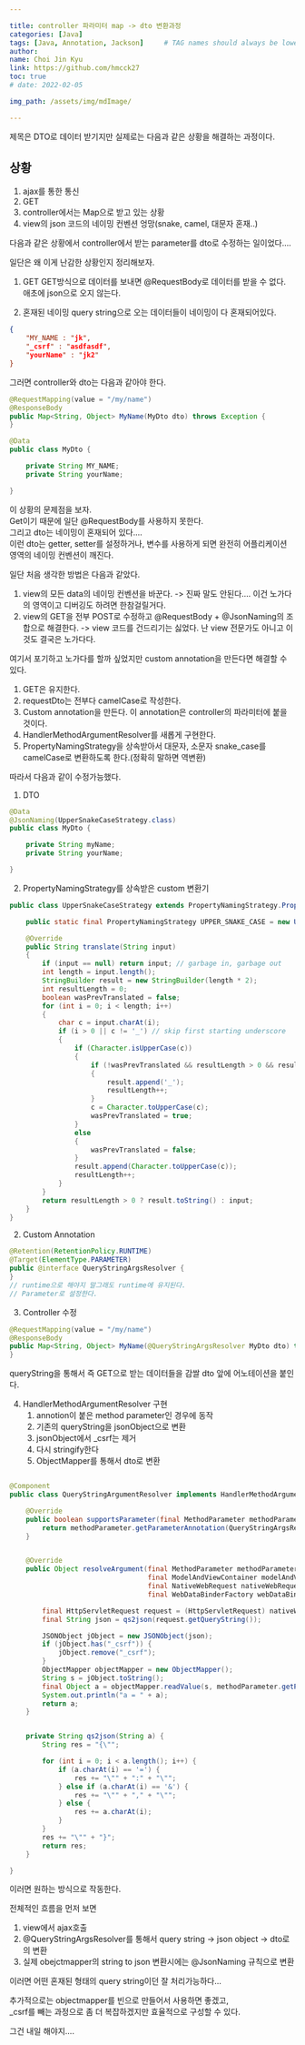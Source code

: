 ```yaml
---

title: controller 파라미터 map -> dto 변환과정
categories: [Java]
tags: [Java, Annotation, Jackson]     # TAG names should always be lowercase
author:
name: Choi Jin Kyu
link: https://github.com/hmcck27
toc: true
# date: 2022-02-05

img_path: /assets/img/mdImage/

---
```


제목은 DTO로 데이터 받기지만 실제로는 다음과 같은 상황을 해결하는 과정이다.  

## 상황
1. ajax를 통한 통신
2. GET
3. controller에서는 Map으로 받고 있는 상황
4. view의 json 코드의 네이밍 컨벤션 엉망(snake, camel, 대문자 혼재..)

다음과 같은 상황에서 controller에서 받는 parameter를 dto로 수정하는 일이었다....  

일단은 왜 이게 난감한 상황인지 정리해보자.  

1. GET
GET방식으로 데이터를 보내면 @RequestBody로 데이터를 받을 수 없다.  
애초에 json으로 오지 않는다.  

2. 혼재된 네이밍
query string으로 오는 데이터들이 네이밍이 다 혼재되어있다.  
```json
{
    "MY_NAME : "jk",
    "_csrf" : "asdfasdf",
    "yourName" : "jk2"
}
```

그러면 controller와 dto는 다음과 같아야 한다.  

```java
@RequestMapping(value = "/my/name")
@ResponseBody
public Map<String, Object> MyName(MyDto dto) throws Exception {
}

@Data
public class MyDto {

    private String MY_NAME;
    private String yourName;

}
```


이 상황의 문제점을 보자.  
Get이기 때문에 일단 @RequestBody를 사용하지 못한다.  
그리고 dto는 네이밍이 혼재되어 있다....  
이런 dto는 getter, setter를 설정하거나, 변수를 사용하게 되면 완전히 어플리케이션 영역의 네이밍 컨벤션이 깨진다.

일단 처음 생각한 방법은 다음과 같았다.  
1. view의 모든 data의 네이밍 컨벤션을 바꾼다.
-> 진짜 말도 안된다.... 이건 노가다의 영역이고 디버깅도 하려면 한참걸릴거다.
2. view의 GET을 전부 POST로 수정하고 @RequestBody + @JsonNaming의 조합으로 해결한다.
-> view 코드를 건드리기는 싫었다. 난 view 전문가도 아니고 이것도 결국은 노가다다.

여기서 포기하고 노가다를 할까 싶었지만 custom annotation을 만든다면 해결할 수 있다.  
1. GET은 유지한다.
2. requestDto는 전부다 camelCase로 작성한다.
3. Custom annotation을 만든다. 이 annotation은 controller의 파라미터에 붙을 것이다.
4. HandlerMethodArgumentResolver를 새롭게 구현한다.
5. PropertyNamingStrategy을 상속받아서 대문자, 소문자 snake_case를 camelCase로 변환하도록 한다.(정확히 말하면 역변환)

따라서 다음과 같이 수정가능했다.  

1. DTO
```java
@Data
@JsonNaming(UpperSnakeCaseStrategy.class)
public class MyDto {

    private String myName;
    private String yourName;

}
```

2. PropertyNamingStrategy를 상속받은 custom 변환기
```java
public class UpperSnakeCaseStrategy extends PropertyNamingStrategy.PropertyNamingStrategyBase {

    public static final PropertyNamingStrategy UPPER_SNAKE_CASE = new UnderCamelCaseToUpperSnakeCase();

    @Override
    public String translate(String input)
    {
        if (input == null) return input; // garbage in, garbage out
        int length = input.length();
        StringBuilder result = new StringBuilder(length * 2);
        int resultLength = 0;
        boolean wasPrevTranslated = false;
        for (int i = 0; i < length; i++)
        {
            char c = input.charAt(i);
            if (i > 0 || c != '_') // skip first starting underscore
            {
                if (Character.isUpperCase(c))
                {
                    if (!wasPrevTranslated && resultLength > 0 && result.charAt(resultLength - 1) != '_')
                    {
                        result.append('_');
                        resultLength++;
                    }
                    c = Character.toUpperCase(c);
                    wasPrevTranslated = true;
                }
                else
                {
                    wasPrevTranslated = false;
                }
                result.append(Character.toUpperCase(c));
                resultLength++;
            }
        }
        return resultLength > 0 ? result.toString() : input;
    }
}
```

2. Custom Annotation
```java
@Retention(RetentionPolicy.RUNTIME)
@Target(ElementType.PARAMETER)
public @interface QueryStringArgsResolver {
}
// runtime으로 해야지 말그래도 runtime에 유지된다.
// Parameter로 설정한다.

```

3. Controller 수정
```java
@RequestMapping(value = "/my/name")
@ResponseBody
public Map<String, Object> MyName(@QueryStringArgsResolver MyDto dto) throws Exception {
}

```  
queryString을 통해서 즉 GET으로 받는 데이터들을 감쌀 dto 앞에 어노테이션을 붙인다.  


4. HandlerMethodArgumentResolver 구현  
    1. annotion이 붙은 method parameter인 경우에 동작
    2. 기존의 queryString을 jsonObject으로 변환
    3. jsonObject에서 _csrf는 제거
    4. 다시 stringify한다
    5. ObjectMapper를 통해서 dto로 변환
```java

@Component
public class QueryStringArgumentResolver implements HandlerMethodArgumentResolver {

    @Override
    public boolean supportsParameter(final MethodParameter methodParameter) {
        return methodParameter.getParameterAnnotation(QueryStringArgsResolver.class) != null;
    }


    @Override
    public Object resolveArgument(final MethodParameter methodParameter,
                                  final ModelAndViewContainer modelAndViewContainer,
                                  final NativeWebRequest nativeWebRequest,
                                  final WebDataBinderFactory webDataBinderFactory) throws Exception {

        final HttpServletRequest request = (HttpServletRequest) nativeWebRequest.getNativeRequest();
        final String json = qs2json(request.getQueryString());

        JSONObject jObject = new JSONObject(json);
        if (jObject.has("_csrf")) {
            jObject.remove("_csrf");
        }
        ObjectMapper objectMapper = new ObjectMapper();
        String s = jObject.toString();
        final Object a = objectMapper.readValue(s, methodParameter.getParameterType());
        System.out.println("a = " + a);
        return a;
    }


    private String qs2json(String a) {
        String res = "{\"";

        for (int i = 0; i < a.length(); i++) {
            if (a.charAt(i) == '=') {
                res += "\"" + ":" + "\"";
            } else if (a.charAt(i) == '&') {
                res += "\"" + "," + "\"";
            } else {
                res += a.charAt(i);
            }
        }
        res += "\"" + "}";
        return res;
    }

}

```

이러면 원하는 방식으로 작동한다.  

전체적인 흐름을 먼저 보면  
1. view에서 ajax호출
2. @QueryStringArgsResolver를 통해서 query string -> json object -> dto로의 변환
3. 실제 obejctmapper의 string to json 변환시에는 @JsonNaming 규칙으로 변환

이러면 어떤 혼재된 형태의 query string이던 잘 처리가능하다...

추가적으로는 objectmapper를 빈으로 만들어서 사용하면 좋겠고,  
_csrf를 빼는 과정으로 좀 더 복잡하겠지만 효율적으로 구성할 수 있다.  

그건 내일 해야지....